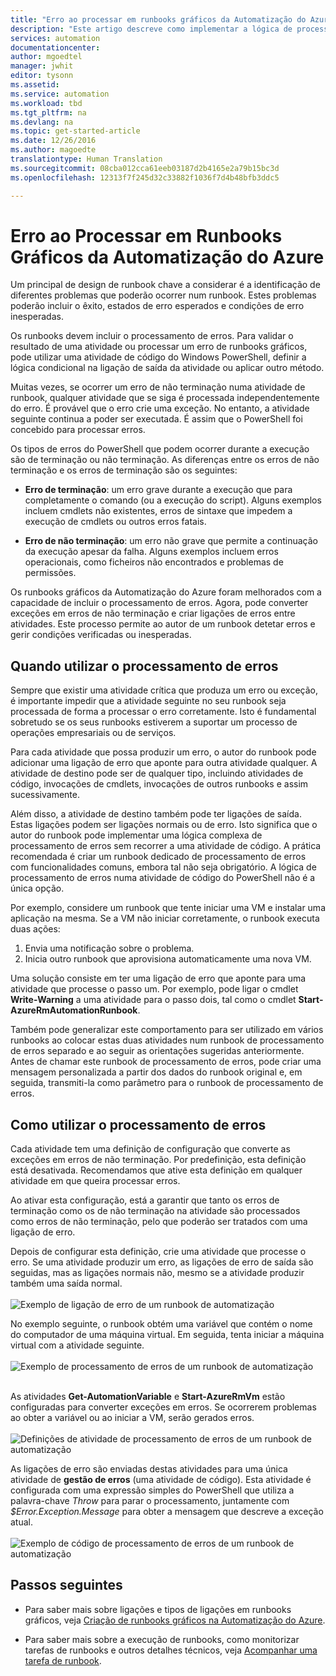 ```yaml
---
title: "Erro ao processar em runbooks gráficos da Automatização do Azure | Microsoft Docs"
description: "Este artigo descreve como implementar a lógica de processamento de erros em runbooks gráficos da Automatização do Azure."
services: automation
documentationcenter: 
author: mgoedtel
manager: jwhit
editor: tysonn
ms.assetid: 
ms.service: automation
ms.workload: tbd
ms.tgt_pltfrm: na
ms.devlang: na
ms.topic: get-started-article
ms.date: 12/26/2016
ms.author: magoedte
translationtype: Human Translation
ms.sourcegitcommit: 08cba012cca61eeb03187d2b4165e2a79b15bc3d
ms.openlocfilehash: 12313f7f245d32c33882f1036f7d4b48bfb3ddc5

---
```


# <a name="error-handling-in-azure-automation-graphical-runbooks"></a>Erro ao Processar em Runbooks Gráficos da Automatização do Azure

Um principal de design de runbook chave a considerar é a identificação de diferentes problemas que poderão ocorrer num runbook. Estes problemas poderão incluir o êxito, estados de erro esperados e condições de erro inesperadas.

Os runbooks devem incluir o processamento de erros. Para validar o resultado de uma atividade ou processar um erro de runbooks gráficos, pode utilizar uma atividade de código do Windows PowerShell, definir a lógica condicional na ligação de saída da atividade ou aplicar outro método.          

Muitas vezes, se ocorrer um erro de não terminação numa atividade de runbook, qualquer atividade que se siga é processada independentemente do erro. É provável que o erro crie uma exceção. No entanto, a atividade seguinte continua a poder ser executada. É assim que o PowerShell foi concebido para processar erros.    

Os tipos de erros do PowerShell que podem ocorrer durante a execução são de terminação ou não terminação. As diferenças entre os erros de não terminação e os erros de terminação são os seguintes:

* **Erro de terminação**: um erro grave durante a execução que para completamente o comando (ou a execução do script). Alguns exemplos incluem cmdlets não existentes, erros de sintaxe que impedem a execução de cmdlets ou outros erros fatais.

* **Erro de não terminação**: um erro não grave que permite a continuação da execução apesar da falha. Alguns exemplos incluem erros operacionais, como ficheiros não encontrados e problemas de permissões.

Os runbooks gráficos da Automatização do Azure foram melhorados com a capacidade de incluir o processamento de erros. Agora, pode converter exceções em erros de não terminação e criar ligações de erros entre atividades. Este processo permite ao autor de um runbook detetar erros e gerir condições verificadas ou inesperadas.  

## <a name="when-to-use-error-handling"></a>Quando utilizar o processamento de erros

Sempre que existir uma atividade crítica que produza um erro ou exceção, é importante impedir que a atividade seguinte no seu runbook seja processada de forma a processar o erro corretamente. Isto é fundamental sobretudo se os seus runbooks estiverem a suportar um processo de operações empresariais ou de serviços.

Para cada atividade que possa produzir um erro, o autor do runbook pode adicionar uma ligação de erro que aponte para outra atividade qualquer.  A atividade de destino pode ser de qualquer tipo, incluindo atividades de código, invocações de cmdlets, invocações de outros runbooks e assim sucessivamente.

Além disso, a atividade de destino também pode ter ligações de saída. Estas ligações podem ser ligações normais ou de erro. Isto significa que o autor do runbook pode implementar uma lógica complexa de processamento de erros sem recorrer a uma atividade de código. A prática recomendada é criar um runbook dedicado de processamento de erros com funcionalidades comuns, embora tal não seja obrigatório. A lógica de processamento de erros numa atividade de código do PowerShell não é a única opção.  

Por exemplo, considere um runbook que tente iniciar uma VM e instalar uma aplicação na mesma. Se a VM não iniciar corretamente, o runbook executa duas ações:

1. Envia uma notificação sobre o problema.
2. Inicia outro runbook que aprovisiona automaticamente uma nova VM.

Uma solução consiste em ter uma ligação de erro que aponte para uma atividade que processe o passo um. Por exemplo, pode ligar o cmdlet **Write-Warning** a uma atividade para o passo dois, tal como o cmdlet **Start-AzureRmAutomationRunbook**.

Também pode generalizar este comportamento para ser utilizado em vários runbooks ao colocar estas duas atividades num runbook de processamento de erros separado e ao seguir as orientações sugeridas anteriormente. Antes de chamar este runbook de processamento de erros, pode criar uma mensagem personalizada a partir dos dados do runbook original e, em seguida, transmiti-la como parâmetro para o runbook de processamento de erros.

## <a name="how-to-use-error-handling"></a>Como utilizar o processamento de erros

Cada atividade tem uma definição de configuração que converte as exceções em erros de não terminação. Por predefinição, esta definição está desativada. Recomendamos que ative esta definição em qualquer atividade em que queira processar erros.  

Ao ativar esta configuração, está a garantir que tanto os erros de terminação como os de não terminação na atividade são processados como erros de não terminação, pelo que poderão ser tratados com uma ligação de erro.  

Depois de configurar esta definição, crie uma atividade que processe o erro. Se uma atividade produzir um erro, as ligações de erro de saída são seguidas, mas as ligações normais não, mesmo se a atividade produzir também uma saída normal.<br><br> ![Exemplo de ligação de erro de um runbook de automatização](media/automation-runbook-graphical-error-handling/error-link-example.png)

No exemplo seguinte, o runbook obtém uma variável que contém o nome do computador de uma máquina virtual. Em seguida, tenta iniciar a máquina virtual com a atividade seguinte.<br><br> ![Exemplo de processamento de erros de um runbook de automatização](media/automation-runbook-graphical-error-handling/runbook-example-error-handling.png)<br><br>      

As atividades **Get-AutomationVariable** e **Start-AzureRmVm** estão configuradas para converter exceções em erros.  Se ocorrerem problemas ao obter a variável ou ao iniciar a VM, serão gerados erros.<br><br> ![Definições de atividade de processamento de erros de um runbook de automatização](media/automation-runbook-graphical-error-handling/activity-blade-convertexception-option.png)

As ligações de erro são enviadas destas atividades para uma única atividade de **gestão de erros** (uma atividade de código). Esta atividade é configurada com uma expressão simples do PowerShell que utiliza a palavra-chave *Throw* para parar o processamento, juntamente com *$Error.Exception.Message* para obter a mensagem que descreve a exceção atual.<br><br> ![Exemplo de código de processamento de erros de um runbook de automatização](media/automation-runbook-graphical-error-handling/runbook-example-error-handling-code.png)


## <a name="next-steps"></a>Passos seguintes

* Para saber mais sobre ligações e tipos de ligações em runbooks gráficos, veja [Criação de runbooks gráficos na Automatização do Azure](automation-graphical-authoring-intro.md#links-and-workflow).

* Para saber mais sobre a execução de runbooks, como monitorizar tarefas de runbooks e outros detalhes técnicos, veja [Acompanhar uma tarefa de runbook](automation-runbook-execution.md).



<!--HONumber=Feb17_HO1-->



